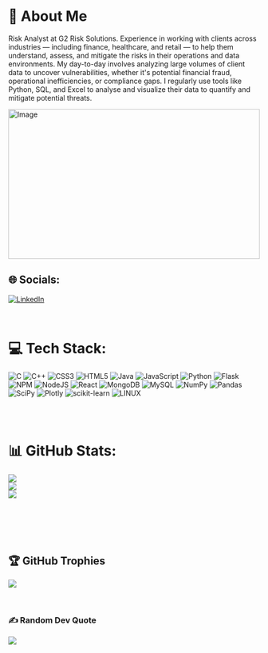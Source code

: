 # 💫 About Me <img src="https://komarev.com/ghpvc/?username=Abhinav14Rajan" alt="">
Risk Analyst at G2 Risk Solutions. Experience in working with clients across industries — including finance, healthcare, and retail — to help them understand, assess, and mitigate the risks in their operations and data environments. My day-to-day involves analyzing large volumes of client data to uncover vulnerabilities, whether it's potential financial fraud, operational inefficiencies, or compliance gaps. I regularly use tools like Python, SQL, and Excel to analyse and visualize their data to quantify and mitigate potential threats.

<img src="https://github.com/user-attachments/assets/0ad8c7fc-e58f-457d-82fd-3ea64d018008" width="100%" height="300px" alt="Image">

<br>

## 🌐 Socials:
[![LinkedIn](https://img.shields.io/badge/LinkedIn-%230077B5.svg?logo=linkedin&logoColor=white)](https://www.linkedin.com/in/abhinav-rajan-2a595a1a4)

<br>

# 💻 Tech Stack:
![C](https://img.shields.io/badge/c-%2300599C.svg?style=for-the-badge&logo=c&logoColor=white) ![C++](https://img.shields.io/badge/c++-%2300599C.svg?style=for-the-badge&logo=c%2B%2B&logoColor=white) ![CSS3](https://img.shields.io/badge/css3-%231572B6.svg?style=for-the-badge&logo=css3&logoColor=white) ![HTML5](https://img.shields.io/badge/html5-%23E34F26.svg?style=for-the-badge&logo=html5&logoColor=white) ![Java](https://img.shields.io/badge/java-%23ED8B00.svg?style=for-the-badge&logo=java&logoColor=white) ![JavaScript](https://img.shields.io/badge/javascript-%23323330.svg?style=for-the-badge&logo=javascript&logoColor=%23F7DF1E) ![Python](https://img.shields.io/badge/python-3670A0?style=for-the-badge&logo=python&logoColor=ffdd54) ![Flask](https://img.shields.io/badge/flask-%23000.svg?style=for-the-badge&logo=flask&logoColor=white) ![NPM](https://img.shields.io/badge/NPM-%23000000.svg?style=for-the-badge&logo=npm&logoColor=white) ![NodeJS](https://img.shields.io/badge/node.js-6DA55F?style=for-the-badge&logo=node.js&logoColor=white) ![React](https://img.shields.io/badge/react-%2320232a.svg?style=for-the-badge&logo=react&logoColor=%2361DAFB) ![MongoDB](https://img.shields.io/badge/MongoDB-%234ea94b.svg?style=for-the-badge&logo=mongodb&logoColor=white) ![MySQL](https://img.shields.io/badge/mysql-%2300f.svg?style=for-the-badge&logo=mysql&logoColor=white) ![NumPy](https://img.shields.io/badge/numpy-%23013243.svg?style=for-the-badge&logo=numpy&logoColor=white) ![Pandas](https://img.shields.io/badge/pandas-%23150458.svg?style=for-the-badge&logo=pandas&logoColor=white) ![SciPy](https://img.shields.io/badge/SciPy-%230C55A5.svg?style=for-the-badge&logo=scipy&logoColor=%white) ![Plotly](https://img.shields.io/badge/Plotly-%233F4F75.svg?style=for-the-badge&logo=plotly&logoColor=white) ![scikit-learn](https://img.shields.io/badge/scikit--learn-%23F7931E.svg?style=for-the-badge&logo=scikit-learn&logoColor=white) ![LINUX](https://img.shields.io/badge/Linux-FCC624?style=for-the-badge&logo=linux&logoColor=black) 

<br>
<br>

# 📊 GitHub Stats:
![](https://github-readme-stats.vercel.app/api?username=Abhinav14Rajan&theme=dark&hide_border=false&include_all_commits=false&count_private=false)<br/>
![](https://github-readme-streak-stats.herokuapp.com?user=Abhinav14Rajan&theme=dark)<br/>
![](https://github-readme-stats.vercel.app/api/top-langs/?username=Abhinav14Rajan&theme=dark&hide_border=false&include_all_commits=false&count_private=false&layout=compact)

<br>
<br>

<br>
<br>

## 🏆 GitHub Trophies
![](https://github-profile-trophy.vercel.app/?username=Abhinav14Rajan&theme=radical&no-frame=false&no-bg=true&margin-w=4)

<br>

### ✍️ Random Dev Quote
![](https://quotes-github-readme.vercel.app/api?type=horizontal&theme=radical)

<br>
